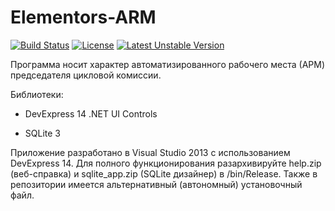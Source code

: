 # Elementors-ARM

[![Build Status](https://travis-ci.org/Exoticness/Elementors-arm.svg?branch=master)](https://travis-ci.org/Exoticness/Elementors-arm) [![License](https://poser.pugx.org/elementors/elementors/license.svg)](https://packagist.org/packages/elementors/elementors) [![Latest Unstable Version](https://poser.pugx.org/elementors/elementors/v/unstable.svg)](https://packagist.org/packages/elementors/elementors) 

Программа носит характер автоматизированного рабочего места (АРМ) председателя цикловой комиссии.

Библиотеки:

- DevExpress 14 .NET UI Controls

- SQLite 3

Приложение разработано в Visual Studio 2013 с использованием DevExpress 14. Для полного функционирования разархивируйте help.zip (веб-справка) и sqlite_app.zip (SQLite дизайнер) в /bin/Release. Также в репозитории имеется альтернативный (автономный) установочный файл.
